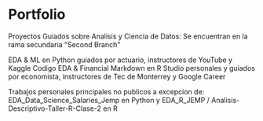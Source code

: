 # Portfolio
Proyectos Guiados sobre Analisis y Ciencia de Datos: Se encuentran en la rama secundaria "Second Branch"

EDA & ML en Python guiados por actuario, instructores de YouTube y Kaggle Codigo
EDA & Financial Markdown en R Studio personales y guiados por economista, instructores de Tec de Monterrey y Google Career

Trabajos personales principales no publicos a excepcion de: EDA_Data_Science_Salaries_Jemp en Python y 
EDA_R_JEMP / Analisis-Descriptivo-Taller-R-Clase-2 en R
